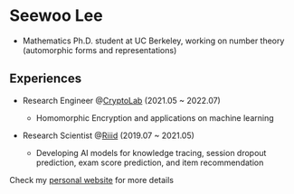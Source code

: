 # Seewoo Lee

- Mathematics Ph.D. student at UC Berkeley, working on number theory (automorphic forms and representations)

## Experiences

- Research Engineer @[CryptoLab](https://www.cryptolab.co.kr) (2021.05 ~ 2022.07)
  - Homomorphic Encryption and applications on machine learning

- Research Scientist @[Riiid](https://www.riiid.co) (2019.07 ~ 2021.05)
  - Developing AI models for knowledge tracing, session dropout prediction, exam score prediction, and item recommendation

Check my [personal website](https://seewoo5.github.io/) for more details

<!--
**seewoo5/seewoo5** is a ✨ _special_ ✨ repository because its `README.md` (this file) appears on your GitHub profile.

Here are some ideas to get you started:

- 🔭 I’m currently working on ...
- 🌱 I’m currently learning ...
- 👯 I’m looking to collaborate on ...
- 🤔 I’m looking for help with ...
- 💬 Ask me about ...
- 📫 How to reach me: ...
- 😄 Pronouns: ...
- ⚡ Fun fact: ...
-->
